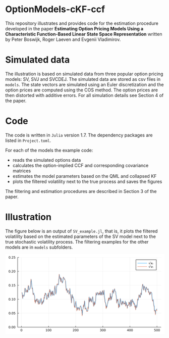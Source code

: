 # OptionModels-cKF-ccf

This repository illustrates and provides code for the estimation procedure developed in the paper **Estimating Option Pricing Models Using a Characteristic Function-Based Linear State Space Representation** written by Peter Boswijk, Roger Laeven and Evgenii Vladimirov. 


# Simulated data

The illustration is based on simulated data from three popular option pricing models: SV, SVJ and SVCDEJ. The simulated data are stored as csv files in `models`. The state vectors are simulated using an Euler discretization and the option prices are computed using the COS method. The option prices are then distorted with additive errors. For all simulation details see Section 4 of the paper. 


# Code

The code is written in `Julia` version 1.7. The dependency packages are listed in `Project.toml`. 

For each of the models the example code: 
* reads the simulated options data
* calculates the option-implied CCF and corresponding covariance matrices
* estimates the model parameters based on the QML and collapsed KF
* plots the filtered volatility next to the true process and saves the figures

The filtering and estimation procedures are described in Section 3 of the paper. 


# Illustration

The figure below is an output of `SV_example.jl`, that is, it plots the filtered volatility based on the estimated parameters of the SV model next to the true stochastic volatility process. The filtering examples for the other models are in `models` subfolders.


![This is an example](models/SV/sv_filter_example.png)
